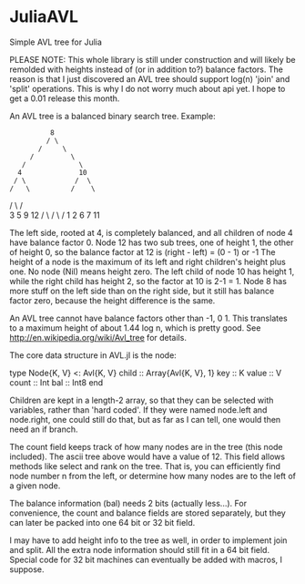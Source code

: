 JuliaAVL
========

Simple AVL tree for Julia


PLEASE NOTE: This whole library is still under construction and will likely be remolded with heights instead of (or in addition to?) balance factors. The reason is that I just discovered an AVL tree should support log(n) 'join' and 'split' operations. This is why I do not worry much about api yet. I hope to get a 0.01 release this month. 


An AVL tree is a balanced binary search tree. Example:
              
              8
             / \
           /     \
         /         \
       /             \
      4              10 
     / \            /  \
    /   \          /    \
   /     \        /      \
  3       5      9       12
 / \     / \            / 
1   2   6   7         11 


The left side, rooted at 4, is completely balanced, and all children of node 4 have balance factor 0.
Node 12 has two sub trees, one of height 1, the other of height 0, so the balance factor at 12 is (right - left) = (0 - 1) or -1
The height of a node is the maximum of its left and right children's height plus one. No node (Nil) means height zero.
The left child of node 10 has height 1, while the right child has height 2, so the factor at 10 is 2-1 = 1. Node 8 has more stuff on the left side than on the right side, but it still has balance factor zero, because the height difference is the same.

An AVL tree cannot have balance factors other than -1, 0 1. This translates to a maximum height of about 1.44 log n, which is pretty good. See http://en.wikipedia.org/wiki/Avl_tree for details.


The core data structure in AVL.jl is the node: 

type Node{K, V} <: Avl{K, V}
	child :: Array{Avl{K, V}, 1}
	key :: K
	value :: V
	count :: Int
	bal :: Int8
end

Children are kept in a length-2 array, so that they can be selected with variables, rather than 'hard coded'. If they were named node.left and node.right, one could still do that, but as far as I can tell, one would then need an if branch. 

The count field keeps track of how many nodes are in the tree (this node included). The ascii tree above would have a value of 12. This field allows methods like select and rank on the tree. That is, you can efficiently find node number n from the left, or determine how many nodes are to the left of a given node.

The balance information (bal) needs 2 bits (actually less...). For convenience, the count and balance fields are stored separately, but they can later be packed into one 64 bit or 32 bit field.

I may have to add height info to the tree as well, in order to implement join and split. All the extra node information should still fit in a 64 bit field. Special code for 32 bit machines can eventually be added with macros, I suppose. 


